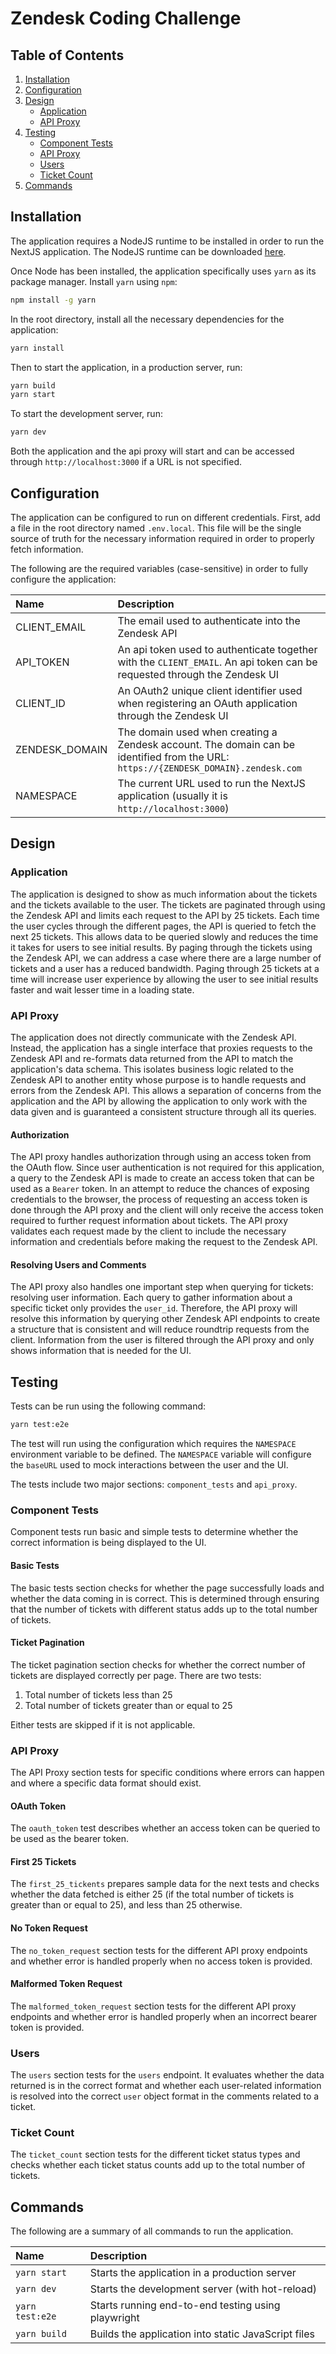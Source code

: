 # Zendesk Coding Challenge

## Table of Contents

1. [Installation](#installation)
2. [Configuration](#configuration)
3. [Design](#design)
    - [Application](#application)
    - [API Proxy](#api-proxy-design)
4. [Testing](#testing)
    - [Component Tests](#component-tests)
    - [API Proxy](#api-proxy-testing)
    - [Users](#users)
    - [Ticket Count](#ticket-count)
5. [Commands](#commands)

## Installation

The application requires a NodeJS runtime to be installed in order
to run the NextJS application. The NodeJS runtime can be downloaded [here](https://nodejs.org/en/).

Once Node has been installed, the application specifically uses `yarn` as its package manager.
Install `yarn` using `npm`:

```bash
npm install -g yarn
```

In the root directory, install all the necessary dependencies for the application:

```bash
yarn install
```

Then to start the application, in a production server, run:

```bash
yarn build
yarn start
```

To start the development server, run:

```bash
yarn dev
```

Both the application and the api proxy will start and can be accessed through
`http://localhost:3000` if a URL is not specified.

## Configuration

The application can be configured to run on different credentials. First,
add a file in the root directory named `.env.local`. This file will be the single source
of truth for the necessary information required in order to properly fetch information.

The following are the required variables (case-sensitive) in order to fully configure the application:

| Name | Description |
|:-----|:------------|
| CLIENT_EMAIL | The email used to authenticate into the Zendesk API |
| API_TOKEN | An api token used to authenticate together with the `CLIENT_EMAIL`. An api token can be requested through the Zendesk UI |
| CLIENT_ID | An OAuth2 unique client identifier used when registering an OAuth application through the Zendesk UI |
| ZENDESK_DOMAIN | The domain used when creating a Zendesk account. The domain can be identified from the URL: `https://{ZENDESK_DOMAIN}.zendesk.com` |
| NAMESPACE | The current URL used to run the NextJS application (usually it is `http://localhost:3000`) |

## Design

### Application

The application is designed to show as much information about the tickets and the tickets available to the user. The tickets are paginated
through using the Zendesk API and limits each request to the API by 25 tickets. Each time the user cycles through the different pages, 
the API is queried to fetch the next 25 tickets. This allows data to be queried slowly and reduces the time it takes for users to see initial
results. By paging through the tickets using the Zendesk API, we can address a case where there are a large number of tickets and a user has a 
reduced bandwidth. Paging through 25 tickets at a time will increase user experience by allowing the user to see initial results faster and wait
lesser time in a loading state.

<h3 id="api-proxy-design">API Proxy</h3>

The application does not directly communicate with the Zendesk API. Instead, the application has a single interface that proxies
requests to the Zendesk API and re-formats data returned from the API to match the application's data schema. This isolates 
business logic related to the Zendesk API to another entity whose purpose is to handle requests and errors from the Zendesk API. 
This allows a separation of concerns from the application and the API by allowing the application to only work with the data given and
is guaranteed a consistent structure through all its queries.

#### Authorization

The API proxy handles authorization through using an access token from the OAuth flow. Since user authentication is not required for 
this application, a query to the Zendesk API is made to create an access token that can be used as a `Bearer` token. In an attempt
to reduce the chances of exposing credentials to the browser, the process of requesting an access token is done through the API proxy and 
the client will only receive the access token required to further request information about tickets. The API proxy validates each request
made by the client to include the necessary information and credentials before making the request to the Zendesk API.

#### Resolving Users and Comments

The API proxy also handles one important step when querying for tickets: resolving user information. Each query to gather information
about a specific ticket only provides the `user_id`. Therefore, the API proxy will resolve this information by querying other Zendesk API
endpoints to create a structure that is consistent and will reduce roundtrip requests from the client. Information from the user is filtered
through the API proxy and only shows information that is needed for the UI.

## Testing

Tests can be run using the following command:

```bash
yarn test:e2e
```

The test will run using the configuration which requires the `NAMESPACE` environment variable to be defined. The `NAMESPACE`
variable will configure the `baseURL` used to mock interactions between the user and the UI. 

The tests include two major sections: `component_tests` and `api_proxy`.

### Component Tests

Component tests run basic and simple tests to determine whether the correct information is being displayed
to the UI.

#### Basic Tests

The basic tests section checks for whether the page successfully loads and whether the data coming in is correct. This is determined
through ensuring that the number of tickets with different status adds up to the total number of tickets. 

#### Ticket Pagination

The ticket pagination section checks for whether the correct number of tickets are displayed correctly per page. There are two tests:

1. Total number of tickets less than 25
2. Total number of tickets greater than or equal to 25

Either tests are skipped if it is not applicable. 

<h3 id="api-proxy-testing">API Proxy</h3>

The API Proxy section tests for specific conditions where errors can happen and where a specific data format should exist.

#### OAuth Token

The `oauth_token` test describes whether an access token can be queried to be used as the bearer token.

#### First 25 Tickets

The `first_25_tickents` prepares sample data for the next tests and checks whether the data fetched is either 25 
(if the total number of tickets is greater than or equal to 25), and less than 25 otherwise.

#### No Token Request

The `no_token_request` section tests for the different API proxy endpoints and whether error is handled properly when no
access token is provided.

#### Malformed Token Request

The `malformed_token_request` section tests for the different API proxy endpoints and whether error is handled properly when
an incorrect bearer token is provided.

### Users

The `users` section tests for the `users` endpoint. It evaluates whether the data returned is in the correct format and whether
each user-related information is resolved into the correct `user` object format in the comments related to a ticket.

### Ticket Count

The `ticket_count` section tests for the different ticket status types and checks whether each ticket status counts add up to the 
total number of tickets.

## Commands

The following are a summary of all commands to run the application.

| Name | Description |
|:-----|:------------|
| `yarn start` | Starts the application in a production server |
| `yarn dev` | Starts the development server (with hot-reload) |
| `yarn test:e2e` | Starts running end-to-end testing using playwright |
| `yarn build` | Builds the application into static JavaScript files |